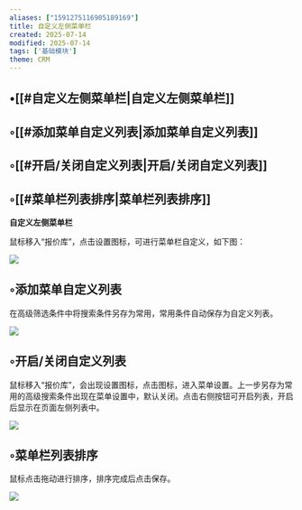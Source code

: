 ```yaml
---
aliases: ["1591275116905189169"]
title: 自定义左侧菜单栏
created: 2025-07-14
modified: 2025-07-14
tags: ['基础模块']
theme: CRM
---
```


## •[[#自定义左侧菜单栏|自定义左侧菜单栏]]

## ◦[[#添加菜单自定义列表|添加菜单自定义列表]]

## ◦[[#开启/关闭自定义列表|开启/关闭自定义列表]]

## ◦[[#菜单栏列表排序|菜单栏列表排序]]

**自定义左侧菜单栏**

鼠标移入“报价库”，点击设置图标，可进行菜单栏自定义，如下图：

![](4f01469e8b3ec476400d5f99b713fb41.jpg)

## ◦添加菜单自定义列表

在高级筛选条件中将搜索条件另存为常用，常用条件自动保存为自定义列表。

![](481890f59130cad08d68a304fc7002cc.jpg)

## ◦开启/关闭自定义列表

鼠标移入“报价库”，会出现设置图标，点击图标，进入菜单设置。上一步另存为常用的高级搜索条件出现在菜单设置中，默认关闭。点击右侧按钮可开启列表，开启后显示在页面左侧列表中。

![](8cb279772c4bb78c6b3ab0191e7f1e75.jpg)

## ◦菜单栏列表排序

鼠标点击拖动进行排序，排序完成后点击保存。

![](f3c14e3bebe137f883731d0bd58b0e56.jpg)